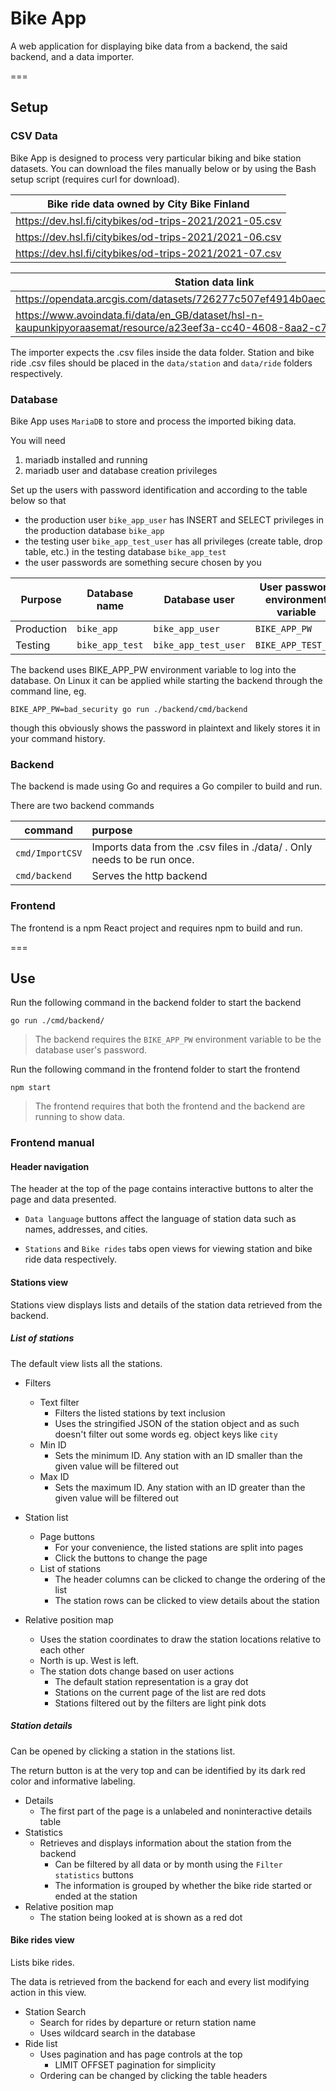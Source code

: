 # Bike App
 
A web application for displaying bike data from a backend, the said backend, and a data importer.

=== 

## Setup

### CSV Data

Bike App is designed to process very particular biking and bike station datasets. You can download the files manually below or by using the Bash setup script (requires curl for download).

| Bike ride data owned by City Bike Finland |
|----------------|
| https://dev.hsl.fi/citybikes/od-trips-2021/2021-05.csv |
| https://dev.hsl.fi/citybikes/od-trips-2021/2021-06.csv |
| https://dev.hsl.fi/citybikes/od-trips-2021/2021-07.csv |

| Station data link | Contains |
|--------------|-----|
| https://opendata.arcgis.com/datasets/726277c507ef4914b0aec3cbcfcbfafc_0.csv | Data file |
| https://www.avoindata.fi/data/en_GB/dataset/hsl-n-kaupunkipyoraasemat/resource/a23eef3a-cc40-4608-8aa2-c730d17e8902 | License |

The importer expects the .csv files inside the data folder.
Station and bike ride .csv files should be placed in the `data/station` and `data/ride` folders respectively.


### Database

Bike App uses `MariaDB` to store and process the imported biking data.

You will need

1. mariadb installed and running
2. mariadb user and database creation privileges

Set up the users with password identification and according to the table below so that

* the production user `bike_app_user` has INSERT and SELECT privileges in the production database `bike_app`
* the testing user `bike_app_test_user` has all privileges (create table, drop table, etc.) in the testing database `bike_app_test`
* the user passwords are something secure chosen by you

| Purpose | Database name | Database user | User password environment variable |
|---------|---------------|---------------|------------------------------------|
|Production| `bike_app`     | `bike_app_user` | `BIKE_APP_PW` |
|Testing | `bike_app_test` | `bike_app_test_user` | `BIKE_APP_TEST_PW` |


The backend uses BIKE_APP_PW environment variable to log into the database. On Linux it can be applied while starting the backend through the command line,
eg.

```BIKE_APP_PW=bad_security go run ./backend/cmd/backend```

though this obviously shows the password in plaintext and likely stores it in your command history.

### Backend

The backend is made using Go and requires a Go compiler to build and run.

There are two backend commands

| command | purpose |
|---------|:---------|
| `cmd/ImportCSV` | Imports data from the .csv files in ./data/ . Only needs to be run once. |
| `cmd/backend` | Serves the http backend |

### Frontend

The frontend is a npm React project and requires npm to build and run.


===

## Use

Run the following command in the backend folder to start the backend
  
```
go run ./cmd/backend/
```
> The backend requires the `BIKE_APP_PW` environment variable to be the database user's password.

Run the following command in the frontend folder to start the frontend

```
npm start
```

> The frontend requires that both the frontend and the backend are running to show data.

### Frontend manual

#### Header navigation

The header at the top of the page contains interactive buttons to alter the page and data presented.

* `Data language` buttons affect the language of station data such as names, addresses, and cities.

* `Stations` and `Bike rides` tabs open views for viewing station and bike ride data respectively.

#### Stations view

Stations view displays lists and details of the station data retrieved from the backend.


##### List of stations

The default view lists all the stations.

* Filters
  * Text filter
    * Filters the listed stations by text inclusion
    * Uses the stringified JSON of the station object and as such doesn't filter out some words eg. object keys like `city`
  * Min ID
    * Sets the minimum ID. Any station with an ID smaller than the given value will be filtered out
  * Max ID
    * Sets the maximum ID. Any station with an ID greater than the given value will be filtered out
    
* Station list
  * Page buttons
    * For your convenience, the listed stations are split into pages
    * Click the buttons to change the page
  * List of stations
    * The header columns can be clicked to change the ordering of the list
    * The station rows can be clicked to view details about the station

* Relative position map
  * Uses the station coordinates to draw the station locations relative to each other
  * North is up. West is left.
  * The station dots change based on user actions
      * The default station representation is a gray dot
      * Stations on the current page of the list are red dots
      * Stations filtered out by the filters are light pink dots
      
      
##### Station details

Can be opened by clicking a station in the stations list.

The return button is at the very top and can be identified by its dark red color and informative labeling.

* Details
  * The first part of the page is a unlabeled and noninteractive details table
* Statistics
  * Retrieves and displays information about the station from the backend
    * Can be filtered by all data or by month using the `Filter statistics` buttons
    * The information is grouped by whether the bike ride started or ended at the station
* Relative position map
  * The station being looked at is shown as a red dot

#### Bike rides view

Lists bike rides.

The data is retrieved from the backend for each and every list modifying action in this view.

* Station Search
  * Search for rides by departure or return station name
  * Uses wildcard search in the database
* Ride list
  * Uses pagination and has page controls at the top
    * LIMIT OFFSET pagination for simplicity
  * Ordering can be changed by clicking the table headers
